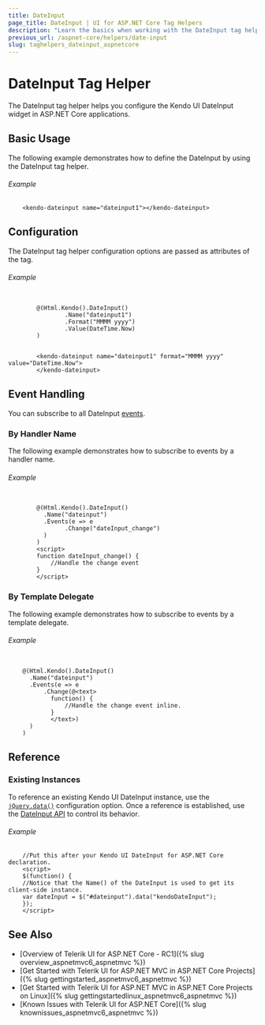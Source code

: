 ```yaml
---
title: DateInput
page_title: DateInput | UI for ASP.NET Core Tag Helpers
description: "Learn the basics when working with the DateInput tag helper for ASP.NET Core (MVC 6 or ASP.NET Core MVC)."
previous_url: /aspnet-core/helpers/date-input
slug: taghelpers_dateinput_aspnetcore
---
```


# DateInput Tag Helper

The DateInput tag helper helps you configure the Kendo UI DateInput widget in ASP.NET Core applications.

## Basic Usage

The following example demonstrates how to define the DateInput by using the DateInput tag helper.

###### Example

        <kendo-dateinput name="dateinput1"></kendo-dateinput>

## Configuration

The DateInput tag helper configuration options are passed as attributes of the tag.

###### Example

```tab-cshtml

        @(Html.Kendo().DateInput()
                .Name("dateinput1")
                .Format("MMMM yyyy")
                .Value(DateTime.Now)
        )
```
```tab-tagHelper

        <kendo-dateinput name="dateinput1" format="MMMM yyyy" value="DateTime.Now">
        </kendo-dateinput>
```

## Event Handling

You can subscribe to all DateInput [events](../../../kendo-ui/api/javascript/ui/dateinput#events).

### By Handler Name

The following example demonstrates how to subscribe to events by a handler name.

###### Example

```tab-Razor

        @(Html.Kendo().DateInput()
          .Name("dateinput")
          .Events(e => e
                .Change("dateInput_change")
          )
        )
        <script>
        function dateInput_change() {
            //Handle the change event
        }
        </script>
```

### By Template Delegate

The following example demonstrates how to subscribe to events by a template delegate.

###### Example

```tab-Razor

    @(Html.Kendo().DateInput()
      .Name("dateinput")
      .Events(e => e
          .Change(@<text>
            function() {
                //Handle the change event inline.
            }
            </text>)
      )
    )
```

## Reference

### Existing Instances

To reference an existing Kendo UI DateInput instance, use the [`jQuery.data()`](http://api.jquery.com/jQuery.data/) configuration option. Once a reference is established, use the [DateInput API](../../../kendo-ui/api/javascript/ui/dateinput#methods) to control its behavior.

###### Example

        //Put this after your Kendo UI DateInput for ASP.NET Core declaration.
        <script>
        $(function() {
        //Notice that the Name() of the DateInput is used to get its client-side instance.
        var dateInput = $("#dateinput").data("kendoDateInput");
        });
        </script>


## See Also

* [Overview of Telerik UI for ASP.NET Core - RC1]({% slug overview_aspnetmvc6_aspnetmvc %})
* [Get Started with Telerik UI for ASP.NET MVC in ASP.NET Core Projects]({% slug gettingstarted_aspnetmvc6_aspnetmvc %})
* [Get Started with Telerik UI for ASP.NET MVC in ASP.NET Core Projects on Linux]({% slug gettingstartedlinux_aspnetmvc6_aspnetmvc %})
* [Known Issues with Telerik UI for ASP.NET Core]({% slug knownissues_aspnetmvc6_aspnetmvc %})
